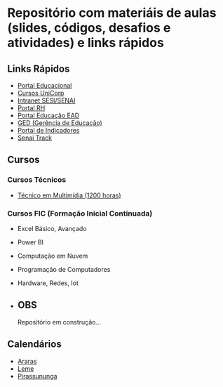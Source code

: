 # Repositório com materiáis de aulas (slides, códigos, desafios e atividades) e links rápidos

## Links Rápidos

* [Portal Educacional](https://pess.sesisenaispedu.org.br/)
* [Cursos UniCorp](https://universidadecorporativa.cni.com.br/)
* [Intranet SESI/SENAI](https://sesisenaisp.sharepoint.com/sites/intranet/SitePages/Home.aspx)
* [Portal RH](https://portalrh.sesisenaisp.org.br/arte/)
* [Portal Educação EAD](https://ead.sp.senai.br/)
* [GED (Gerência de Educação)](https://sesisenaisp.sharepoint.com/sites/NovaGED/)
* [Portal de Indicadores](https://portalindicadores.sp.senai.br/)
* [Senai Track](https://senaitrack.netlify.app)

## Cursos

### Cursos Técnicos

* [Técnico em Multimídia (1200 horas)](https://github.com/emersonnifa/senai2025/blob/main/tecnico-em-multimidia.md)

### Cursos FIC (Formação Inicial Continuada)

* Excel Básico, Avançado
* Power BI
* Computação em Nuvem
* Programação de Computadores
* Hardware, Redes, Iot

* ## OBS
  Repositório em construção...

## Calendários
* [Araras](https://github.com/emersonnifa/senai2025/blob/main/calendario-araras.md)
* [Leme](https://github.com/emersonnifa/senai2025/blob/main/calendario-leme.md)
* [Pirassununga](https://github.com/emersonnifa/senai2025/blob/main/calendario-pirassununga.md)
